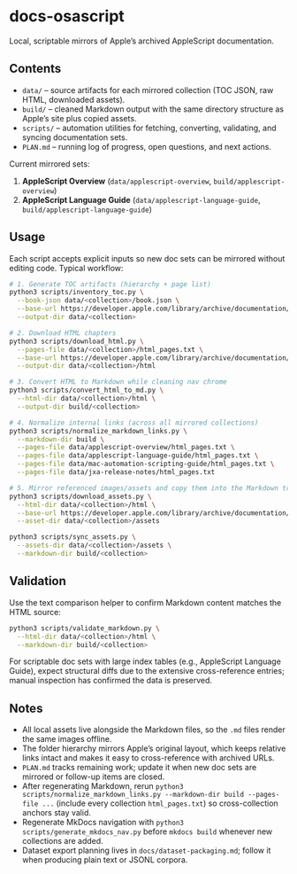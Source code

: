 # docs-osascript

Local, scriptable mirrors of Apple’s archived AppleScript documentation.

## Contents

- `data/` – source artifacts for each mirrored collection (TOC JSON, raw HTML, downloaded assets).
- `build/` – cleaned Markdown output with the same directory structure as Apple’s site plus copied assets.
- `scripts/` – automation utilities for fetching, converting, validating, and syncing documentation sets.
- `PLAN.md` – running log of progress, open questions, and next actions.

Current mirrored sets:

1. **AppleScript Overview** (`data/applescript-overview`, `build/applescript-overview`)
2. **AppleScript Language Guide** (`data/applescript-language-guide`, `build/applescript-language-guide`)

## Usage

Each script accepts explicit inputs so new doc sets can be mirrored without editing code. Typical workflow:

```bash
# 1. Generate TOC artifacts (hierarchy + page list)
python3 scripts/inventory_toc.py \
  --book-json data/<collection>/book.json \
  --base-url https://developer.apple.com/library/archive/documentation/.../<collection>/ \
  --output-dir data/<collection>

# 2. Download HTML chapters
python3 scripts/download_html.py \
  --pages-file data/<collection>/html_pages.txt \
  --base-url https://developer.apple.com/library/archive/documentation/.../<collection>/ \
  --output-dir data/<collection>/html

# 3. Convert HTML to Markdown while cleaning nav chrome
python3 scripts/convert_html_to_md.py \
  --html-dir data/<collection>/html \
  --output-dir build/<collection>

# 4. Normalize internal links (across all mirrored collections)
python3 scripts/normalize_markdown_links.py \
  --markdown-dir build \
  --pages-file data/applescript-overview/html_pages.txt \
  --pages-file data/applescript-language-guide/html_pages.txt \
  --pages-file data/mac-automation-scripting-guide/html_pages.txt \
  --pages-file data/jxa-release-notes/html_pages.txt

# 5. Mirror referenced images/assets and copy them into the Markdown tree
python3 scripts/download_assets.py \
  --html-dir data/<collection>/html \
  --base-url https://developer.apple.com/library/archive/documentation/.../<collection>/ \
  --asset-dir data/<collection>/assets

python3 scripts/sync_assets.py \
  --assets-dir data/<collection>/assets \
  --markdown-dir build/<collection>
```

## Validation

Use the text comparison helper to confirm Markdown content matches the HTML source:

```bash
python3 scripts/validate_markdown.py \
  --html-dir data/<collection>/html \
  --markdown-dir build/<collection>
```

For scriptable doc sets with large index tables (e.g., AppleScript Language Guide), expect structural diffs due to the extensive cross-reference entries; manual inspection has confirmed the data is preserved.

## Notes

- All local assets live alongside the Markdown files, so the `.md` files render the same images offline.
- The folder hierarchy mirrors Apple’s original layout, which keeps relative links intact and makes it easy to cross-reference with archived URLs.
- `PLAN.md` tracks remaining work; update it when new doc sets are mirrored or follow-up items are closed.
- After regenerating Markdown, rerun `python3 scripts/normalize_markdown_links.py --markdown-dir build --pages-file ...` (include every collection `html_pages.txt`) so cross-collection anchors stay valid.
- Regenerate MkDocs navigation with `python3 scripts/generate_mkdocs_nav.py` before `mkdocs build` whenever new collections are added.
- Dataset export planning lives in `docs/dataset-packaging.md`; follow it when producing plain text or JSONL corpora.
